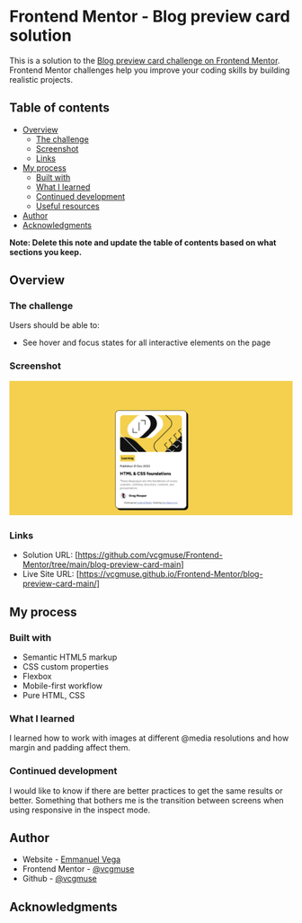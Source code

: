 # Frontend Mentor - Blog preview card solution

This is a solution to the [Blog preview card challenge on Frontend Mentor](https://www.frontendmentor.io/challenges/blog-preview-card-ckPaj01IcS). Frontend Mentor challenges help you improve your coding skills by building realistic projects. 

## Table of contents

- [Overview](#overview)
  - [The challenge](#the-challenge)
  - [Screenshot](#screenshot)
  - [Links](#links)
- [My process](#my-process)
  - [Built with](#built-with)
  - [What I learned](#what-i-learned)
  - [Continued development](#continued-development)
  - [Useful resources](#useful-resources)
- [Author](#author)
- [Acknowledgments](#acknowledgments)

**Note: Delete this note and update the table of contents based on what sections you keep.**

## Overview

### The challenge

Users should be able to:

- See hover and focus states for all interactive elements on the page

### Screenshot

![](./blog.png)

### Links

- Solution URL: [https://github.com/vcgmuse/Frontend-Mentor/tree/main/blog-preview-card-main]
- Live Site URL: [https://vcgmuse.github.io/Frontend-Mentor/blog-preview-card-main/]

## My process

### Built with

- Semantic HTML5 markup
- CSS custom properties
- Flexbox
- Mobile-first workflow
- Pure HTML, CSS

### What I learned

I learned how to work with images at different @media resolutions and how margin and padding affect them.

### Continued development

I would like to know if there are better practices to get the same results or better. Something that bothers me is the transition between screens when using responsive in the inspect mode.



## Author

- Website - [Emmanuel Vega](https://vcgmuse.github.io/Frontend-Mentor/blog-preview-card-main/)
- Frontend Mentor - [@vcgmuse](https://www.frontendmentor.io/profile/vcgmuse)
- Github - [@vcgmuse](https://github.com/vcgmuse)


## Acknowledgments
